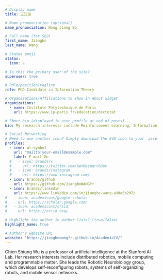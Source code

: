 ```yaml
---
# Display name
title: 王江波

# Name pronunciation (optional)
name_pronunciation: Wang Jiang Bo

# Full name (for SEO)
first_name: Jiangbo
last_name: Wang

# Status emoji
status:
  icon: ☕️

# Is this the primary user of the site?
superuser: true

# Role/position/tagline
role: PhD Candidate in Information Theory

# Organizations/Affiliations to show in About widget
organizations:
  - name: Institute Polytechnique de Paris
    url: https://www.ip-paris.fr/education/doctorat

# Short bio (displayed in user profile at end of posts)
bio: My research interests include Reinforcement Learning, Information Theory and Resource Allocation.

# Social Networking
# Need to use another icon? Simply download the SVG icon to your `assets/media/icons/` folder.
profiles:
  - icon: at-symbol
    url: "mailto:your-email@example.com"
    label: E-mail Me
  #   - icon: brands/x
  #     url: https://twitter.com/GetResearchDev
  #   - icon: brands/instagram
  #     url: https://www.instagram.com/
  - icon: brands/github
    url: https://github.com/JiangboWANGfr
  - icon: brands/linkedin
    url: https://www.linkedin.com/in/jiangbo-wang-a98a5b297/
#   - icon: academicons/google-scholar
#     url: https://scholar.google.com/
#   - icon: academicons/orcid
#     url: https://orcid.org/

# Highlight the author in author lists? (true/false)
highlight_name: true

# Author's website URL
website: "https://jiangbowangfr.github.io/AcademicCV/"
---
```


Chien Shiung Wu is a professor of artificial intelligence at the Stanford AI Lab. Her research interests include
distributed robotics, mobile computing and programmable matter. She leads the Robotic Neurobiology group, which develops
self-reconfiguring robots, systems of self-organizing robots, and mobile sensor networks.
